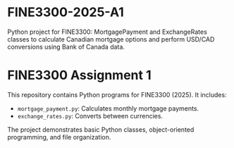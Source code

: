 # FINE3300-2025-A1
Python project for FINE3300: MortgagePayment and ExchangeRates classes to calculate Canadian mortgage options and perform USD/CAD conversions using Bank of Canada data.
# FINE3300 Assignment 1

This repository contains Python programs for FINE3300 (2025). It includes:

- `mortgage_payment.py`: Calculates monthly mortgage payments.
- `exchange_rates.py`: Converts between currencies.

The project demonstrates basic Python classes, object-oriented programming, and file organization.
